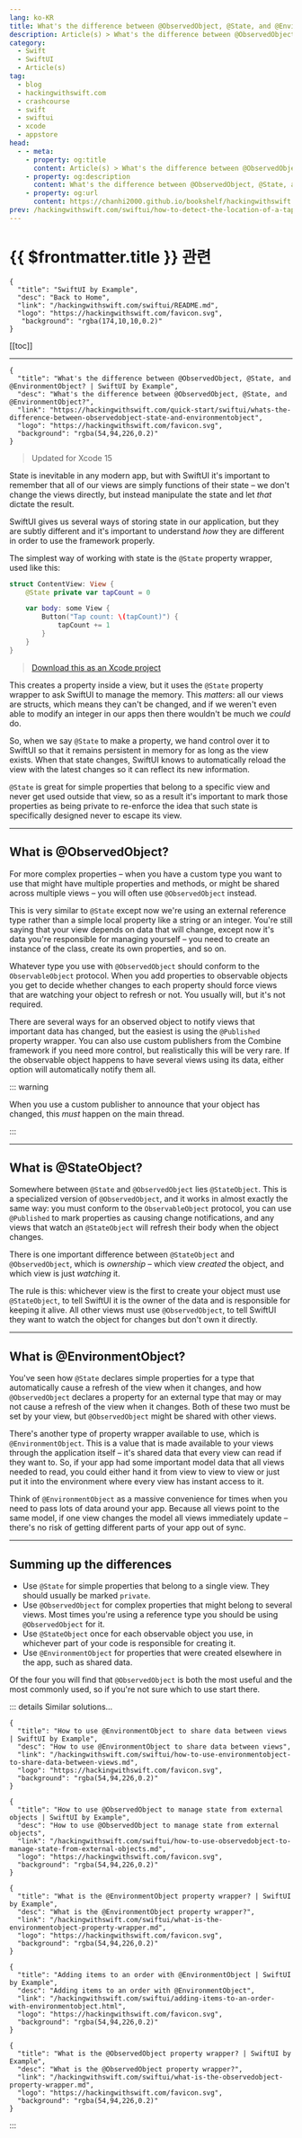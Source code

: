 ```yaml
---
lang: ko-KR
title: What's the difference between @ObservedObject, @State, and @EnvironmentObject?
description: Article(s) > What's the difference between @ObservedObject, @State, and @EnvironmentObject?
category:
  - Swift
  - SwiftUI
  - Article(s)
tag: 
  - blog
  - hackingwithswift.com
  - crashcourse
  - swift
  - swiftui
  - xcode
  - appstore
head:
  - - meta:
    - property: og:title
      content: Article(s) > What's the difference between @ObservedObject, @State, and @EnvironmentObject?
    - property: og:description
      content: What's the difference between @ObservedObject, @State, and @EnvironmentObject?
    - property: og:url
      content: https://chanhi2000.github.io/bookshelf/hackingwithswift.com/swiftui/whats-the-difference-between-observedobject-state-and-environmentobject.html
prev: /hackingwithswift.com/swiftui/how-to-detect-the-location-of-a-tap-inside-a-view.md
---
```


# {{ $frontmatter.title }} 관련

```component VPCard
{
  "title": "SwiftUI by Example",
  "desc": "Back to Home",
  "link": "/hackingwithswift.com/swiftui/README.md",
  "logo": "https://hackingwithswift.com/favicon.svg",
   "background": "rgba(174,10,10,0.2)"
}
```

[[toc]]

---

```component VPCard
{
  "title": "What's the difference between @ObservedObject, @State, and @EnvironmentObject? | SwiftUI by Example",
  "desc": "What's the difference between @ObservedObject, @State, and @EnvironmentObject?",
  "link": "https://hackingwithswift.com/quick-start/swiftui/whats-the-difference-between-observedobject-state-and-environmentobject",
  "logo": "https://hackingwithswift.com/favicon.svg",
  "background": "rgba(54,94,226,0.2)"
}
```

> Updated for Xcode 15

State is inevitable in any modern app, but with SwiftUI it's important to remember that all of our views are simply functions of their state – we don't change the views directly, but instead manipulate the state and let *that* dictate the result.

SwiftUI gives us several ways of storing state in our application, but they are subtly different and it's important to understand *how* they are different in order to use the framework properly.

The simplest way of working with state is the `@State` property wrapper, used like this:

```swift
struct ContentView: View {
    @State private var tapCount = 0

    var body: some View {
        Button("Tap count: \(tapCount)") {
            tapCount += 1
        }
    }
}
```

> [<FontIcon icon="fas fa-file-zipper"/>Download this as an Xcode project](https://hackingwithswift.com/files/projects/swiftui/whats-the-difference-between-atobservedobject-atstate-and-atenvironmentobject-1.zip)

<VidStack src="https://hackingwithswift.com/img/books/quick-start/swiftui/whats-the-difference-between-observedobject-state-and-environmentobject-1.mp4"/>

This creates a property inside a view, but it uses the `@State` property wrapper to ask SwiftUI to manage the memory. This *matters*: all our views are structs, which means they can't be changed, and if we weren't even able to modify an integer in our apps then there wouldn't be much we *could* do.

So, when we say `@State` to make a property, we hand control over it to SwiftUI so that it remains persistent in memory for as long as the view exists. When that state changes, SwiftUI knows to automatically reload the view with the latest changes so it can reflect its new information.

`@State` is great for simple properties that belong to a specific view and never get used outside that view, so as a result it's important to mark those properties as being private to re-enforce the idea that such state is specifically designed never to escape its view.

---

## What is @ObservedObject?

For more complex properties – when you have a custom type you want to use that might have multiple properties and methods, or might be shared across multiple views – you will often use `@ObservedObject` instead. 

This is very similar to `@State` except now we're using an external reference type rather than a simple local property like a string or an integer. You're still saying that your view depends on data that will change, except now it's data you're responsible for managing yourself – you need to create an instance of the class, create its own properties, and so on.

Whatever type you use with `@ObservedObject` should conform to the `ObservableObject` protocol. When you add properties to observable objects you get to decide whether changes to each property should force views that are watching your object to refresh or not. You usually will, but it's not required.

There are several ways for an observed object to notify views that important data has changed, but the easiest is using the `@Published` property wrapper. You can also use custom publishers from the Combine framework if you need more control, but realistically this will be very rare. If the observable object happens to have several views using its data, either option will automatically notify them all.

::: warning

When you use a custom publisher to announce that your object has changed, this *must* happen on the main thread.

:::

---

## What is @StateObject?

Somewhere between `@State` and `@ObservedObject` lies `@StateObject`. This is a specialized version of `@ObservedObject`, and it works in almost exactly the same way: you must conform to the `ObservableObject` protocol, you can use `@Published` to mark properties as causing change notifications, and any views that watch an `@StateObject` will refresh their body when the object changes.

There is one important difference between `@StateObject` and `@ObservedObject`, which is *ownership* – which view *created* the object, and which view is just *watching* it.

The rule is this: whichever view is the first to create your object must use `@StateObject`, to tell SwiftUI it is the owner of the data and is responsible for keeping it alive. All other views must use `@ObservedObject`, to tell SwiftUI they want to watch the object for changes but don't own it directly.

---

## What is @EnvironmentObject?

You've seen how `@State` declares simple properties for a type that automatically cause a refresh of the view when it changes, and how `@ObservedObject` declares a property for an external type that may or may not cause a refresh of the view when it changes. Both of these two must be set by your view, but `@ObservedObject` might be shared with other views.

There's another type of property wrapper available to use, which is `@EnvironmentObject`. This is a value that is made available to your views through the application itself – it's shared data that every view can read if they want to. So, if your app had some important model data that all views needed to read, you could either hand it from view to view to view or just put it into the environment where every view has instant access to it.

Think of `@EnvironmentObject` as a massive convenience for times when you need to pass lots of data around your app. Because all views point to the same model, if one view changes the model all views immediately update – there's no risk of getting different parts of your app out of sync.

---

## Summing up the differences

- Use `@State` for simple properties that belong to a single view. They should usually be marked `private`.
- Use `@ObservedObject` for complex properties that might belong to several views. Most times you're using a reference type you should be using `@ObservedObject` for it.
- Use `@StateObject` once for each observable object you use, in whichever part of your code is responsible for creating it.
- Use `@EnvironmentObject` for properties that were created elsewhere in the app, such as shared data.

Of the four you will find that `@ObservedObject` is both the most useful and the most commonly used, so if you're not sure which to use start there.

::: details Similar solutions…

```component VPCard
{
  "title": "How to use @EnvironmentObject to share data between views | SwiftUI by Example",
  "desc": "How to use @EnvironmentObject to share data between views",
  "link": "/hackingwithswift.com/swiftui/how-to-use-environmentobject-to-share-data-between-views.md",
  "logo": "https://hackingwithswift.com/favicon.svg",
  "background": "rgba(54,94,226,0.2)"
}
```

```component VPCard
{
  "title": "How to use @ObservedObject to manage state from external objects | SwiftUI by Example",
  "desc": "How to use @ObservedObject to manage state from external objects",
  "link": "/hackingwithswift.com/swiftui/how-to-use-observedobject-to-manage-state-from-external-objects.md",
  "logo": "https://hackingwithswift.com/favicon.svg",
  "background": "rgba(54,94,226,0.2)"
}
```

```component VPCard
{
  "title": "What is the @EnvironmentObject property wrapper? | SwiftUI by Example",
  "desc": "What is the @EnvironmentObject property wrapper?",
  "link": "/hackingwithswift.com/swiftui/what-is-the-environmentobject-property-wrapper.md",
  "logo": "https://hackingwithswift.com/favicon.svg",
  "background": "rgba(54,94,226,0.2)"
}
```

```component VPCard
{
  "title": "Adding items to an order with @EnvironmentObject | SwiftUI by Example",
  "desc": "Adding items to an order with @EnvironmentObject",
  "link": "/hackingwithswift.com/swiftui/adding-items-to-an-order-with-environmentobject.html",
  "logo": "https://hackingwithswift.com/favicon.svg",
  "background": "rgba(54,94,226,0.2)"
}
```

```component VPCard
{
  "title": "What is the @ObservedObject property wrapper? | SwiftUI by Example",
  "desc": "What is the @ObservedObject property wrapper?",
  "link": "/hackingwithswift.com/swiftui/what-is-the-observedobject-property-wrapper.md",
  "logo": "https://hackingwithswift.com/favicon.svg",
  "background": "rgba(54,94,226,0.2)"
}
```

:::

